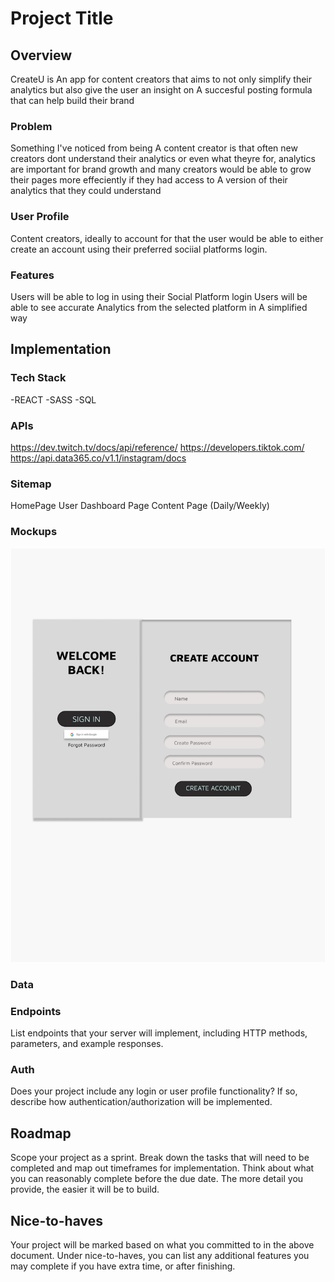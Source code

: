 # Project Title

## Overview

CreateU is An app for content creators that aims to not only simplify their analytics but also give the user an insight on A succesful posting formula that can help build their brand

### Problem

Something I've noticed from being A content creator is that often new creators dont understand their analytics or even what theyre for, analytics are important for brand growth and many creators would be able to grow their pages more effeciently if they had access to A version of their analytics that they could understand

### User Profile

Content creators, ideally to account for that the user would be able to either create an account using their preferred sociial platforms login.

### Features

Users will be able to log in using their Social Platform login
Users will be able to see accurate Analytics from the selected platform in A simplified way


## Implementation

### Tech Stack

-REACT
-SASS
-SQL


### APIs

https://dev.twitch.tv/docs/api/reference/
https://developers.tiktok.com/
https://api.data365.co/v1.1/instagram/docs


### Sitemap

HomePage
User Dashboard Page
Content Page (Daily/Weekly)
### Mockups

![Homepage](./assets/IMG_2371.jpg)

### Data
 

### Endpoints

List endpoints that your server will implement, including HTTP methods, parameters, and example responses.

### Auth

Does your project include any login or user profile functionality? If so, describe how authentication/authorization will be implemented.

## Roadmap

Scope your project as a sprint. Break down the tasks that will need to be completed and map out timeframes for implementation. Think about what you can reasonably complete before the due date. The more detail you provide, the easier it will be to build.

## Nice-to-haves

Your project will be marked based on what you committed to in the above document. Under nice-to-haves, you can list any additional features you may complete if you have extra time, or after finishing.
